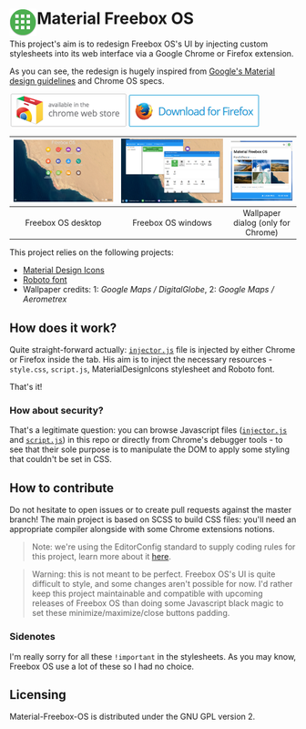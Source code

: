 # <img src="/data/img/icon-48x48.png" align="left" /> Material Freebox OS

This project's aim is to redesign Freebox OS's UI by injecting custom stylesheets into its web interface via a Google Chrome
or Firefox extension.

As you can see, the redesign is hugely inspired from [Google's Material design guidelines](http://www.google.com/design/spec/material-design/introduction.html)
and Chrome OS specs.

[![Download on Chrome Web Store](doc/download-chrome-web-store.png)](https://chrome.google.com/webstore/detail/material-freebox-os/lhdfonhgkclaigpfmclbahllambeednh)
[![Download for Firefox](doc/download-firefox.png)](https://addons.mozilla.org/fr/firefox/addon/material-freeboxos/)

| ![Material-Freebox-OS](doc/screenshot1.png)  | ![Material-Freebox-OS](doc/screenshot2.png) | ![Material-Freebox-OS](doc/screenshot3.png) |
|:--------------------------------------------:|:-------------------------------------------:|:-------------------------------------------:|
| Freebox OS desktop                           | Freebox OS windows                          | Wallpaper dialog (only for Chrome)          |

This project relies on the following projects:

* [Material Design Icons](https://materialdesignicons.com)
* [Roboto font](https://www.google.com/fonts/specimen/Roboto)
* Wallpaper credits: 1: *Google Maps / DigitalGlobe*, 2: *Google Maps / Aerometrex*

## How does it work?
Quite straight-forward actually: [`injector.js`](data/js/injector.js) file is injected by either Chrome or Firefox inside the tab.
 His aim is to inject the necessary resources - `style.css`, `script.js`, MaterialDesignIcons stylesheet and Roboto font.

That's it!

### How about security?
That's a legitimate question: you can browse Javascript files ([`injector.js`](data/js/injector.js) and [`script.js`](data/js/script.js))
 in this repo or directly from Chrome's debugger tools - to see that their sole purpose is to manipulate the DOM to apply
 some styling that couldn't be set in CSS.

## How to contribute
Do not hesitate to open issues or to create pull requests against the master branch!
The main project is based on SCSS to build CSS files: you'll need an appropriate compiler alongside with some Chrome extensions notions.

> Note: we're using the EditorConfig standard to supply coding rules for this project, learn more about it [here](http://editorconfig.org/).

> Warning: this is not meant to be perfect. Freebox OS's UI is quite difficult to style, and some changes aren't possible for now.
I'd rather keep this project maintainable and compatible with upcoming releases of Freebox OS than doing some Javascript black
magic to set these minimize/maximize/close buttons padding.

### Sidenotes
I'm really sorry for all these `!important` in the stylesheets. As you may know, Freebox OS use a lot of these so I had no choice.

## Licensing
Material-Freebox-OS is distributed under the GNU GPL version 2.
